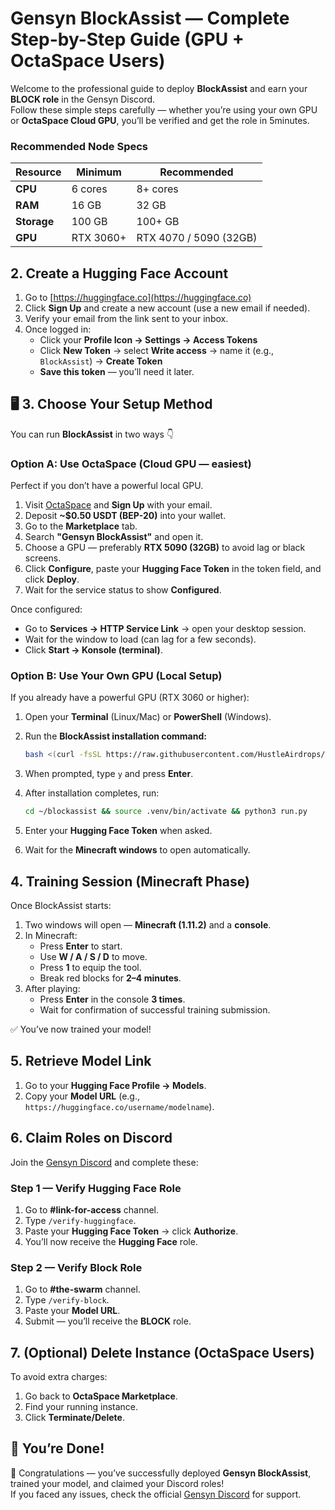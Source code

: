 # Gensyn BlockAssist — Complete Step-by-Step Guide (GPU + OctaSpace Users)

Welcome to the professional guide to deploy **BlockAssist** and earn your **BLOCK role** in the Gensyn Discord.  
Follow these simple steps carefully — whether you’re using your own GPU or **OctaSpace Cloud GPU**, you’ll be verified and get the role in 5minutes.

### Recommended Node Specs

| Resource | Minimum | Recommended |
|-----------|----------|--------------|
| **CPU** | 6 cores | 8+ cores |
| **RAM** | 16 GB | 32 GB |
| **Storage** | 100 GB | 100+ GB |
| **GPU** | RTX 3060+ | RTX 4070 / 5090 (32GB) |

## 2. Create a Hugging Face Account

1. Go to [https://huggingface.co](https://huggingface.co)  
2. Click **Sign Up** and create a new account (use a new email if needed).  
3. Verify your email from the link sent to your inbox.  
4. Once logged in:  
   - Click your **Profile Icon → Settings → Access Tokens**  
   - Click **New Token** → select **Write access** → name it (e.g., `BlockAssist`) → **Create Token**  
   - **Save this token** — you’ll need it later.

## 🖥️ 3. Choose Your Setup Method

You can run **BlockAssist** in two ways 👇

### Option A: Use OctaSpace (Cloud GPU — easiest)

Perfect if you don’t have a powerful local GPU.

1. Visit [OctaSpace](https://octaspace.com) and **Sign Up** with your email.  
2. Deposit **~$0.50 USDT (BEP-20)** into your wallet.  
3. Go to the **Marketplace** tab.  
4. Search **"Gensyn BlockAssist"** and open it.  
5. Choose a GPU — preferably **RTX 5090 (32GB)** to avoid lag or black screens.  
6. Click **Configure**, paste your **Hugging Face Token** in the token field, and click **Deploy**.  
7. Wait for the service status to show **Configured**.

Once configured:
- Go to **Services → HTTP Service Link** → open your desktop session.  
- Wait for the window to load (can lag for a few seconds).  
- Click **Start → Konsole (terminal)**.

### Option B: Use Your Own GPU (Local Setup)

If you already have a powerful GPU (RTX 3060 or higher):

1. Open your **Terminal** (Linux/Mac) or **PowerShell** (Windows).  
2. Run the **BlockAssist installation command:**

    ```bash
    bash <(curl -fsSL https://raw.githubusercontent.com/HustleAirdrops/Gensyn-Block-Role-Guide/main/block.sh)
    ```

3. When prompted, type `y` and press **Enter**.  
4. After installation completes, run:

    ```bash
    cd ~/blockassist && source .venv/bin/activate && python3 run.py
    ```

5. Enter your **Hugging Face Token** when asked.  
6. Wait for the **Minecraft windows** to open automatically.

## 4. Training Session (Minecraft Phase)

Once BlockAssist starts:

1. Two windows will open — **Minecraft (1.11.2)** and a **console**.  
2. In Minecraft:  
   - Press **Enter** to start.  
   - Use **W / A / S / D** to move.  
   - Press **1** to equip the tool.  
   - Break red blocks for **2–4 minutes**.  
3. After playing:  
   - Press **Enter** in the console **3 times**.  
   - Wait for confirmation of successful training submission.  

✅ You’ve now trained your model!

## 5. Retrieve Model Link

1. Go to your **Hugging Face Profile → Models**.  
2. Copy your **Model URL** (e.g., `https://huggingface.co/username/modelname`).

## 6. Claim Roles on Discord

Join the [Gensyn Discord](https://discord.gg/gensyn) and complete these:

### Step 1 — Verify Hugging Face Role
1. Go to **#link-for-access** channel.  
2. Type `/verify-huggingface`.  
3. Paste your **Hugging Face Token** → click **Authorize**.  
4. You’ll now receive the **Hugging Face** role.

### Step 2 — Verify Block Role
1. Go to **#the-swarm** channel.  
2. Type `/verify-block`.  
3. Paste your **Model URL**.  
4. Submit — you’ll receive the **BLOCK** role.

## 7. (Optional) Delete Instance (OctaSpace Users)

To avoid extra charges:

1. Go back to **OctaSpace Marketplace**.  
2. Find your running instance.  
3. Click **Terminate/Delete**.

## 🏁 You’re Done!

🎉 Congratulations — you’ve successfully deployed **Gensyn BlockAssist**, trained your model, and claimed your Discord roles!  
If you faced any issues, check the official [Gensyn Discord](https://discord.gg/gensyn) for support.
